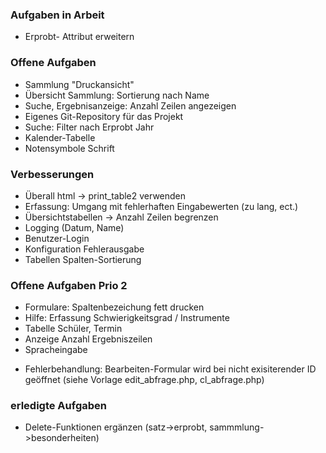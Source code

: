 ﻿
###  Aufgaben in Arbeit  

* Erprobt- Attribut erweitern 

### Offene Aufgaben 

* Sammlung "Druckansicht" 
* Übersicht Sammlung: Sortierung nach Name
* Suche, Ergebnisanzeige: Anzahl Zeilen angezeigen  
* Eigenes Git-Repository für das Projekt 
* Suche: Filter nach Erprobt Jahr
* Kalender-Tabelle 
* Notensymbole Schrift

### Verbesserungen 
* Überall html -> print_table2 verwenden
* Erfassung: Umgang mit fehlerhaften Eingabewerten (zu lang, ect.)
* Übersichtstabellen -> Anzahl Zeilen begrenzen
* Logging (Datum, Name)
* Benutzer-Login 
* Konfiguration Fehlerausgabe
* Tabellen Spalten-Sortierung


### Offene Aufgaben Prio 2

* Formulare: Spaltenbezeichung fett drucken 
* Hilfe: Erfassung Schwierigkeitsgrad / Instrumente 
* Tabelle Schüler, Termin 
* Anzeige Anzahl Ergebniszeilen
* Spracheingabe 
- Fehlerbehandlung: Bearbeiten-Formular wird bei nicht exisiterender ID geöffnet (siehe Vorlage edit_abfrage.php, cl_abfrage.php) 





### erledigte Aufgaben 
* Delete-Funktionen ergänzen (satz->erprobt, sammmlung->besonderheiten) 
